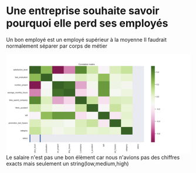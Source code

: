 # Une entreprise souhaite savoir pourquoi elle perd ses employés

Un bon employé est un employé supérieur à la moyenne
Il faudrait normalement séparer par corps de métier

![](matrix_correlation.png)
Le salaire n'est pas une bon élèment car nous n'avions pas des chiffres exacts mais seulement un string(low,medium,high)